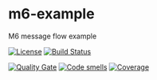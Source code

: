 # m6-example
M6 message flow example

[![License](https://img.shields.io/badge/License-Apache%202.0-blue.svg)](https://opensource.org/licenses/Apache-2.0)
[![Build Status](https://travis-ci.com/lorislab/m6-example.png?branch=develop)](https://travis-ci.org/lorislab/m6-example)

[![Quality Gate](https://sonarcloud.io/api/project_badges/measure?project=org.lorislab.m6%3Am6-example&metric=alert_status)](https://sonarcloud.io/dashboard?id=org.lorislab.m6%3Am6-example)
[![Code smells](https://sonarcloud.io/api/project_badges/measure?project=org.lorislab.m6%3Am6-example&metric=code_smells)](https://sonarcloud.io/dashboard?id=org.lorislab.m6%3Am6-example)
[![Coverage](https://sonarcloud.io/api/project_badges/measure?project=org.lorislab.m6%3Am6-example&metric=coverage)](https://sonarcloud.io/dashboard?id=org.lorislab.m6%3Am6-example)
